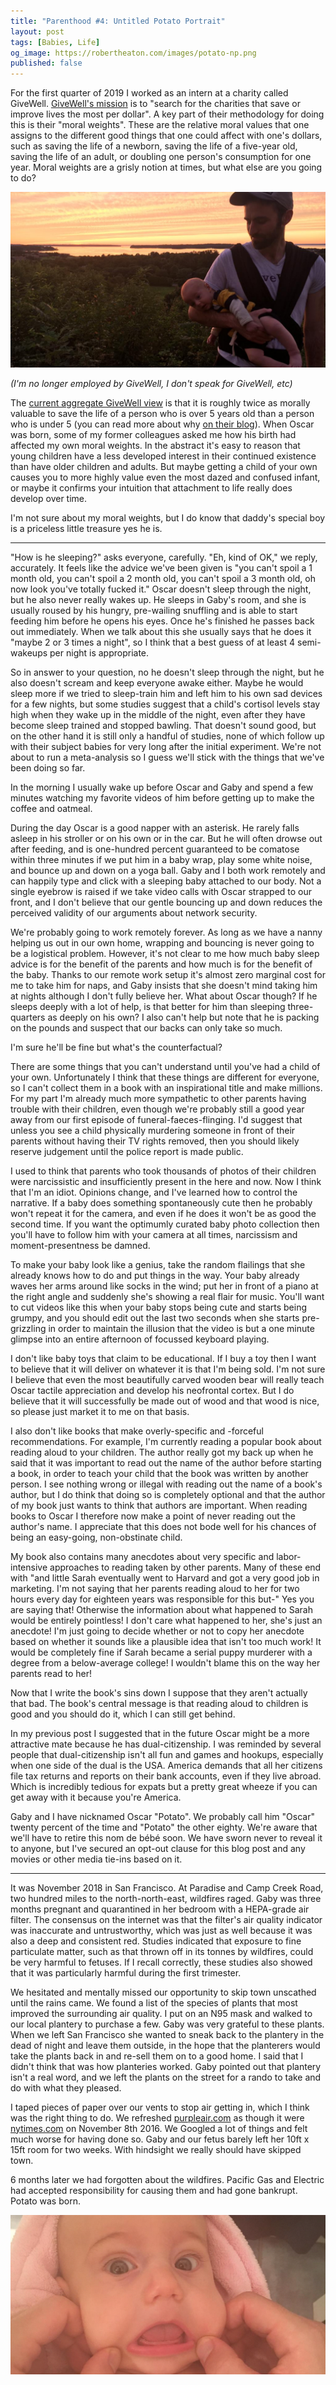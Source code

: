 ```yaml
---
title: "Parenthood #4: Untitled Potato Portrait"
layout: post
tags: [Babies, Life]
og_image: https://robertheaton.com/images/potato-np.png
published: false
---
```

For the first quarter of 2019 I worked as an intern at a charity called GiveWell. [GiveWell's mission](https://www.givewell.org/) is to "search for the charities that save or improve lives the most per dollar". A key part of their methodology for doing this is their "moral weights". These are the relative moral values that one assigns to the different good things that one could affect with one's dollars, such as saving the life of a newborn, saving the life of a five-year old, saving the life of an adult, or doubling one person's consumption for one year. Moral weights are a grisly notion at times, but what else are you going to do?

<img src="/images/potato-np.png" />

*(I'm no longer employed by GiveWell, I don't speak for GiveWell, etc)*

The [current aggregate GiveWell view](https://www.givewell.org/how-we-work/our-criteria/cost-effectiveness/cost-effectiveness-models) is that it is roughly twice as morally valuable to save the life of a person who is over 5 years old than a person who is under 5 (you can read more about why [on their blog](https://www.givewell.org/how-we-work/our-criteria/cost-effectiveness/comparing-moral-weights)). When Oscar was born, some of my former colleagues asked me how his birth had affected my own moral weights. In the abstract it's easy to reason that young children have a less developed interest in their continued existence than have older children and adults. But maybe getting a child of your own causes you to more highly value even the most dazed and confused infant, or maybe it confirms your intuition that attachment to life really does develop over time.

I'm not sure about my moral weights, but I do know that daddy's special boy is a priceless little treasure yes he is.

---

"How is he sleeping?" asks everyone, carefully. "Eh, kind of OK," we reply, accurately. It feels like the advice we've been given is "you can't spoil a 1 month old, you can't spoil a 2 month old, you can't spoil a 3 month old, oh now look you've totally fucked it." Oscar doesn't sleep through the night, but he also never really wakes up. He sleeps in Gaby's room, and she is usually roused by his hungry, pre-wailing snuffling and is able to start feeding him before he opens his eyes. Once he's finished he passes back out immediately. When we talk about this she usually says that he does it "maybe 2 or 3 times a night", so I think that a best guess of at least 4 semi-wakeups per night is appropriate.

So in answer to your question, no he doesn't sleep through the night, but he also doesn't scream and keep everyone awake either. Maybe he would sleep more if we tried to sleep-train him and left him to his own sad devices for a few nights, but some studies suggest that a child's cortisol levels stay high when they wake up in the middle of the night, even after they have become sleep trained and stopped bawling. That doesn't sound good, but on the other hand it is still only a handful of studies, none of which follow up with their subject babies for very long after the initial experiment. We're not about to run a meta-analysis so I guess we'll stick with the things that we've been doing so far.

In the morning I usually wake up before Oscar and Gaby and spend a few minutes watching my favorite videos of him before getting up to make the coffee and oatmeal.

During the day Oscar is a good napper with an asterisk. He rarely falls asleep in his stroller or on his own or in the car. But he will often drowse out after feeding, and is one-hundred percent guaranteed to be comatose within three minutes if we put him in a baby wrap, play some white noise, and bounce up and down on a yoga ball. Gaby and I both work remotely and can happily type and click with a sleeping baby attached to our body. Not a single eyebrow is raised if we take video calls with Oscar strapped to our front, and I don't believe that our gentle bouncing up and down reduces the perceived validity of our arguments about network security.

We're probably going to work remotely forever. As long as we have a nanny helping us out in our own home, wrapping and bouncing is never going to be a logistical problem. However, it's not clear to me how much baby sleep advice is for the benefit of the parents and how much is for the benefit of the baby. Thanks to our remote work setup it's almost zero marginal cost for me to take him for naps, and Gaby insists that she doesn't mind taking him at nights although I don't fully believe her. What about Oscar though? If he sleeps deeply with a lot of help, is that better for him than sleeping three-quarters as deeply on his own? I also can't help but note that he is packing on the pounds and suspect that our backs can only take so much.

I'm sure he'll be fine but what's the counterfactual?

There are some things that you can't understand until you've had a child of your own. Unfortunately I think that these things are different for everyone, so I can't collect them in a book with an inspirational title and make millions. For my part I'm already much more sympathetic to other parents having trouble with their children, even though we're probably still a good year away from our first episode of funeral-faeces-flinging. I'd suggest that unless you see a child physically murdering someone in front of their parents without having their TV rights removed, then you should likely reserve judgement until the police report is made public.

I used to think that parents who took thousands of photos of their children were narcissistic and insufficiently present in the here and now. Now I think that I'm an idiot. Opinions change, and I've learned how to control the narrative. If a baby does something spontaneously cute then he probably won't repeat it for the camera, and even if he does it won't be as good the second time. If you want the optimumly curated baby photo collection then you'll have to follow him with your camera at all times, narcissism and moment-presentness be damned.

To make your baby look like a genius, take the random flailings that she already knows how to do and put things in the way. Your baby already waves her arms around like socks in the wind; put her in front of a piano at the right angle and suddenly she's showing a real flair for music. You'll want to cut videos like this when your baby stops being cute and starts being grumpy, and you should edit out the last two seconds when she starts pre-grizzling in order to maintain the illusion that the video is but a one minute glimpse into an entire afternoon of focussed keyboard playing.

I don't like baby toys that claim to be educational. If I buy a toy then I want to believe that it will deliver on whatever it is that I'm being sold. I'm not sure I believe that even the most beautifully carved wooden bear will really teach Oscar tactile appreciation and develop his neofrontal cortex. But I do believe that it will successfully be made out of wood and that wood is nice, so please just market it to me on that basis.

I also don't like books that make overly-specific and -forceful recommendations. For example, I'm currently reading a popular book about reading aloud to your children. The author really got my back up when he said that it was important to read out the name of the author before starting a book, in order to teach your child that the book was written by another person. I see nothing wrong or illegal with reading out the name of a book's author, but I do think that doing so is completely optional and that the author of my book just wants to think that authors are important. When reading books to Oscar I therefore now make a point of never reading out the author's name. I appreciate that this does not bode well for his chances of being an easy-going, non-obstinate child.

My book also contains many anecdotes about very specific and labor-intensive approaches to reading taken by other parents. Many of these end with "and little Sarah eventually went to Harvard and got a very good job in marketing. I'm not saying that her parents reading aloud to her for two hours every day for eighteen years was responsible for this but-" Yes you are saying that! Otherwise the information about what happened to Sarah would be entirely pointless! I don't care what happened to her, she's just an anecdote! I'm just going to decide whether or not to copy her anecdote based on whether it sounds like a plausible idea that isn't too much work! It would be completely fine if Sarah became a serial puppy murderer with a degree from a below-average college! I wouldn't blame this on the way her parents read to her!

Now that I write the book's sins down I suppose that they aren't actually that bad. The book's central message is that reading aloud to children is good and you should do it, which I can still get behind.

In my previous post I suggested that in the future Oscar might be a more attractive mate because he has dual-citizenship. I was reminded by several people that dual-citizenship isn't all fun and games and hookups, especially when one side of the dual is the USA. America demands that all her citizens file tax returns and reports on their bank accounts, even if they live abroad. Which is incredibly tedious for expats but a pretty great wheeze if you can get away with it because you're America.

Gaby and I have nicknamed Oscar "Potato". We probably call him "Oscar" twenty percent of the time and "Potato" the other eighty. We're aware that we'll have to retire this nom de bébé soon. We have sworn never to reveal it to anyone, but I've secured an opt-out clause for this blog post and any movies or other media tie-ins based on it.

----

It was November 2018 in San Francisco. At Paradise and Camp Creek Road, two hundred miles to the north-north-east, wildfires raged. Gaby was three months pregnant and quarantined in her bedroom with a HEPA-grade air filter. The consensus on the internet was that the filter's air quality indicator was inaccurate and untrustworthy, which was just as well because it was also a deep and consistent red. Studies indicated that exposure to fine particulate matter, such as that thrown off in its tonnes by wildfires, could be very harmful to fetuses. If I recall correctly, these studies also showed that it was particularly harmful during the first trimester.

We hesitated and mentally missed our opportunity to skip town unscathed until the rains came. We found a list of the species of plants that most improved the surrounding air quality. I put on an N95 mask and walked to our local plantery to purchase a few. Gaby was very grateful to these plants. When we left San Francisco she wanted to sneak back to the plantery in the dead of night and leave them outside, in the hope that the planterers would take the plants back in and re-sell them on to a good home. I said that I didn't think that was how planteries worked. Gaby pointed out that plantery isn't a real word, and we left the plants on the street for a rando to take and do with what they pleased.

I taped pieces of paper over our vents to stop air getting in, which I think was the right thing to do. We refreshed [purpleair.com](purpleair.com) as though it were [nytimes.com](nytimes.com) on November 8th 2016. We Googled a lot of things and felt much worse for having done so. Gaby and our fetus barely left her 10ft x 15ft room for two weeks. With hindsight we really should have skipped town.

6 months later we had forgotten about the wildfires. Pacific Gas and Electric had accepted responsibility for causing them and had gone bankrupt. Potato was born. 

<img src="/images/potato-face.png" />
